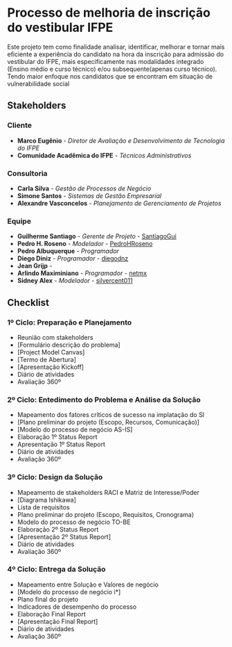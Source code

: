 # Processo de melhoria de inscrição do vestibular IFPE

Este projeto tem como finalidade analisar, identificar, melhorar e tornar mais eficiente a experiência do candidato na hora da inscrição para admissão do vestibular do IFPE, mais especificamente nas modalidades integrado (Ensino médio e curso técnico) e/ou subsequente(apenas curso técnico). Tendo maior enfoque nos candidatos que se encontram em situação de vulnerabilidade social 

## Stakeholders
### Cliente
* **Marco Eugênio** - *Diretor de Avaliação e Desenvolvimento de Tecnologia do IFPE*
* **Comunidade Acadêmica do IFPE** - *Técnicos Administrativos*

### Consultoria
* **Carla Silva** - *Gestão de Processos de Negócio*
* **Simone Santos** - *Sistemas de Gestão Empresarial*
* **Alexandre Vasconcelos** - *Planejamento de Gerenciamento de Projetos*

### Equipe
* **Guilherme Santiago** - *Gerente de Projeto* - [SantiagoGui](https://github.com/santiagogui)
* **Pedro H. Roseno** - *Modelador* - [PedroHRoseno](https://github.com/pedrohroseno)
* **Pedro Albuquerque** - *Programador* 
* **Diego Diniz** - *Programador* - [diegodnz](https://github.com/diegodnz)
* **Jean Grijp** - 
* **Arlindo Maximiniano** - *Programador* - [netmx](https://github.com/netmx)
* **Sidney Alex** - *Modelador* - [silvercent011](https://github.com/silvercent011)

## Checklist
### 1º Ciclo: Preparação e Planejamento
-  Reunião com stakeholders 
-  [Formulário descrição do problema]
-  [Project Model Canvas]
-  [Termo de Abertura]
-  [Apresentação Kickoff] 
-  Diário de atividades
-  Avaliação 360º 

### 2º Ciclo: Entedimento do Problema e Análise da Solução
-  Mapeamento dos fatores críticos de sucesso na implatação do SI
-  [Plano preliminar do projeto (Escopo, Recursos, Comunicação)]
-  [Modelo do processo de negócio AS-IS]
-  Elaboração 1º Status Report
-  Apresentação 1º Status Report 
-  Diário de atividades
-  Avaliação 360º

### 3º Ciclo: Design da Solução
-  Mapeamento de stakeholders RACI e Matriz de Interesse/Poder
-  [Diagrama Ishikawa]
-  Lista de requisitos
-  Plano preliminar do projeto (Escopo, Requisitos, Cronograma)
-  Modelo do processo de negócio TO-BE
-  Elaboração 2º Status Report
-  [Apresentação 2º Status Report]
-  Diário de atividades
-  Avaliação 360º

### 4º Ciclo: Entrega da Solução
-  Mapeamento entre Solução e Valores de negócio
-  [Modelo do processo de negócio i*]
-  Plano final do projeto 
-  Indicadores de desempenho do processo
-  Elaboração Final Report
-  [Apresentação Final Report]
-  Diário de atividades
-  Avaliação 360º
